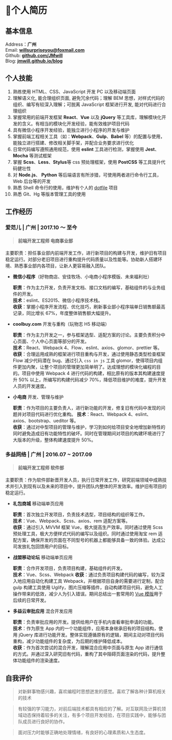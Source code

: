 # 个人简历

## 基本信息

Address：**广州**\
Email: [**willsurpriseyou@foxmail.com**][email-addr]\
Github: [**github.com/JMwill**][github-site]\
Blog: [**jmwill.github.io/blog**][blog-site]

## 个人技能

1. 熟练使用 HTML、CSS、JavaScript 开发 PC 以及移动端页面
2. 理解语义化, 能合理组织页面, 避免冗余代码；理解 BEM 思想，对样式代码的组织、编写有较深入理解；可脱离 JavaScript 框架进行开发, 能对代码进行合理组织
3. 掌握常用的前端开发框架 **React**、**Vue** 以及 **jQuery** 等工具库，理解模块化开发的含义。有相当的模块化开发经验，能有效维护项目代码
4. 具有微信小程序开发经验，能独立进行小程序的开发与维护
5. 掌握前端工程相关工具（如：**Webpack**、**Gulp**、**Babel** 等）的配置与使用，能独立进行搭建、修改相关脚手架，并配合业务要求进行优化
6. 日常代码编写遵照通用规范，使用 **eslint** 工具进行检测，掌握使用 **Jest**、**Mocha** 等测试框架
7. 掌握 **Scss**、**Less**、**Stylus**等 css 预处理框架，使用 **PostCSS** 等工具提升代码健壮性
8. 对 **Node.js**、 **Python** 等后端语言有所涉猎，可使用两者进行命令行工具，Web 后台等的开发
9. 熟悉 Shell 命令行的使用，维护有个人的 [dotfile][dotfile-site] 项目
10. 熟悉 Git、Hg 等版本管理工具的使用

## 工作经历

### 爱范儿 | 广州 | 2017.10 ～ 至今

> #### 前端开发工程师 电商事业部

主要职责：担任事业部内前端开发工作，进行新项目的构建与开发，维护旧有项目稳定运行。对部分老旧项目进行重构提升代码质量以及性能等。协助新人搭建环境、熟悉事业部内各项目，让新人更容易融入团队。

- **微信小程序**（好物商店、安佳牧场、小电商小程序模版、未来福利社）

  **职责**：作为主力开发，负责开发文档、接口文档的编写，基础组件的与业务组件的开发。\
  **技术**：eslint、ES2015、微信小程序技术栈。\
  **收获**：掌握小程序开发流程、优化技巧，刷新事业部小程序端单日销售额最高记录，同比增长 67%，年度整体销售额大幅提升。

- **coolbuy.com** 开发与重构（玩物志 H5 移动端）

  **职责**：作为主力开发之一，参与框架选型、适配方案的讨论。主要负责积分中心页面、个人中心页面等部分的开发。\
  **技术**：React、Webpack 4、Flow、eslint、axios、glomor、prettier 等。\
  **收获**：合理运用成熟的框架进行项目重构与开发，通过使用静态类型检查框架 Flow 减少代码潜在 bug、通过引入 `css in js` 工具 glomor，使得项目内组件更加内聚，让整个项目的管理更加简单明了。达成理想的模块化编程的目的。项目中使用 Webpack 4 进行代码的构建，相比原有的版本其构建速度提升 50% 以上，所编写的构建代码减少 70%，降低项目维护的难度，提升开发人员的开发速度。

- **小电商** 开发、管理与维护

  **职责**：作为项目的主要负责人，进行新功能的开发，修复旧有代码中发现的问题并对项目代码进行优化重构。
  **技术**：React、Webpack 4、eslint、axios、bootstrap、ueditor 等。\
  **收获**：通过对中型项目的管理与维护，学习到如何给项目安全地增加新特性的同时避免造成旧有功能特性的破坏。同时在管理期间对项目的构建环境进行了大版本的升级，整体构建速度提升 50%。

### 多益网络 | 广州 | 2016.07 ~ 2017.09

> #### 前端开发工程师 软件部

主要职责：作为软件部新晋开发人员，执行日常开发工作，研究前端领域中成熟技术并引入到现有以及未来的项目中，提升团队内整体的开发效率。维护旧有项目的稳定运行。

- **礼包商城** 移动端单页应用

  **职责**：首次独立开发项目，负责技术选型，项目结构的组织等工作。\
  **技术**：Vue、Webpack、Scss、axios、rem 适配方案等。\
  **收获**：通过引入 MVVM 框架 Vue，极大提高生产效率。同时通过使用 Scss 预处理工具，极大方便样式代码的编写以及组织。同时通过使用淘宝 rem 适配方案，确保开发的页面在不同型号的机器上都能够具备一致的体验。达成公司发放礼包回馈用户的目标。

- **战盟移动论坛** 移动端单页应用

  **职责**：合作开发项目，负责项目构建，基础组件的开发。\
  **技术**：Vue、Scss、Webpack
  **收获**：通过负责项目构建代码的编写，较为深入地应用自动化构建工具 Webpack，并根据项目自身的需要进行定制，配合 gulp 构建工具使用 Uglify，图片压缩等插件，自动构建项目代码，避免人工操作带来的低效，减少人为引入错误。期间总结出一套常用的 [Vue 模版][vue-template-site]用于后续的日常开发。

- **多益云审批应用** 混合开发应用

  **职责**：负责审批应用的开发。提供给用户在手机内查看审批申请的功能。\
  **技术**：作为原生 App 内的一个功能组件，应用本身继承旧有的项目结构，使用 jQuery 库进行功能开发。整体实现遵循原有的逻辑，期间主动对项目代码重构，减少功能组件的复杂度，为后期的维护降低成本。\
  **收获**：作为首次尝试的混合开发，理解混合应用中页面与原生 App 进行通信的方式。并通过深入研究旧有代码，重构了其中阻碍页面渲染的代码，提升整体功能组件的渲染速度。

## 自我评价

> 对新鲜事物感兴趣，喜欢编程时思想迸发的感觉。喜欢了解各种计算机相关的技术

> 有较强的学习能力，对前后端技术都具有相应的了解。对互联网及计算机领域动态保持着较多的关注，有多个项目开发经验，在项目实践中，能够与团队成员进行良好的协作。

> 面对压力时能够正确地处理情绪，有良好的心理素质和人生态度。

[email-addr]: mailto:willsurpriseyou@foxmail.com
[github-site]: https://github.com/JMwill
[blog-site]: https://jmwill.github.io/blog
[dotfile-site]: https://github.com/JMwill/dotfiles
[vue-template-site]: https://github.com/JMwill/webpack